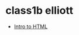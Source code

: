 # class1b elliott

<ul>
    <li><a href="intro_to_html/index.html" target="_blank">Intro to HTML</a></li>
</ul>